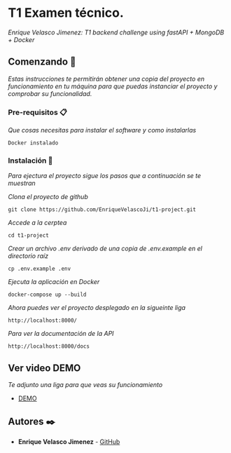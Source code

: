 # T1 Examen técnico.

_Enrique Velasco Jimenez: T1 backend challenge using fastAPI + MongoDB + Docker_

## Comenzando 🚀

_Estas instrucciones te permitirán obtener una copia del proyecto en funcionamiento en tu máquina para que puedas instanciar el proyecto y comprobar su funcionalidad._


### Pre-requisitos 📋

_Que cosas necesitas para instalar el software y como instalarlas_

```
Docker instalado
```

### Instalación 🔧

_Para ejectura el proyecto sigue los pasos que a continuación se te muestran_

_Clona el proyecto de github_

```
git clone https://github.com/EnriqueVelascoJi/t1-project.git
```

_Accede a la cerptea_

```
cd t1-project
```

_Crear un archivo .env derivado de una copia de .env.example en el directorio raíz_

```
cp .env.example .env
```

_Ejecuta la aplicación en Docker_

```
docker-compose up --build
```


_Ahora puedes ver el proyecto desplegado en la sigueinte liga_

```
http://localhost:8000/
```

_Para ver la documentación de la API_

```
http://localhost:8000/docs
```

## Ver video DEMO 

_Te adjunto una liga para que veas su funcionamiento_

* [DEMO](https://drive.google.com/file/d/1HKagMB-g7gmxL65fwcTSr4xOtH04OLup/view?usp=drive_link)



## Autores ✒️

* **Enrique Velasco Jimenez** - [GitHub](https://github.com/EnriqueVelascoJi)